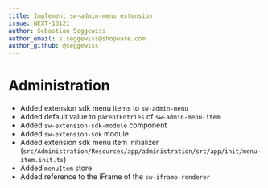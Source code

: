 ```yaml
---
title: Implement sw-admin-menu extension
issue: NEXT-18121
author: Sebastian Seggewiss
author_email: s.seggewiss@shopware.com
author_github: @seggewiss
---
```

# Administration
* Added extension sdk menu items to `sw-admin-menu`
* Added default value to `parentEntries` of `sw-admin-menu-item`
* Added `sw-extension-sdk-module` component
* Added `sw-extension-sdk` module
* Added extension sdk menu item initializer (`src/Administration/Resources/app/administration/src/app/init/menu-item.init.ts`)
* Added `menuItem` store
* Added reference to the iFrame of the `sw-iframe-renderer`
